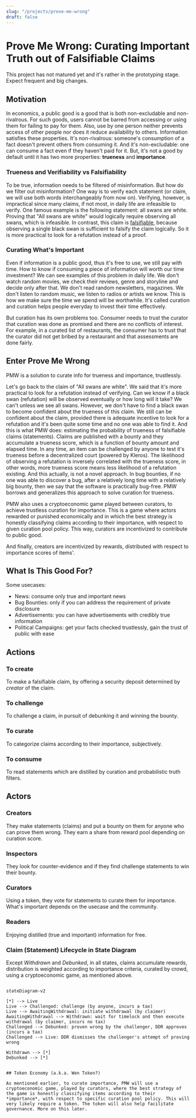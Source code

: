 ```yaml
---
slug: "/projects/prove-me-wrong"
draft: false
---
```


# <a name="PMW"></a> Prove Me Wrong: Curating Important Truth out of Falsifiable Claims

This project has not matured yet and it's rather in the prototyping stage. Expect frequent and big changes.


## Motivation 

In economics, a public good is a good that is both non-excludable and non-rivalrous. For such goods, users cannot be barred from accessing or using them for failing to pay for them. Also, use by one person neither prevents access of other people nor does it reduce availability to others. Information satisfies these properties. It's non-rivalrous: someone's consumption of a fact doesn't prevent others from consuming it. And it's non-excludable: one can consume a fact even if they haven't paid for it. But, it's not a good by default until it has two more properties: **trueness** and **importance**.

### Trueness and Verifiability vs Falsifiability

To be true, information needs to be filtered of misinformation. But how do we filter out misinformation? One way is to verify each statement (or claim, we will use both words interchangeably from now on). Verifying, however, is impractical since many claims, if not most, in daily life are infeasible to verify. One famous example is the following statement: all swans are white. Proving that "All swans are white" would logically require observing all swans, which is infeasible. In contrast, this claim is [falsifiable](https://en.wikipedia.org/wiki/Falsifiability), because observing a single black swan is sufficient to falsify the claim logically. So it is more practical to look for a refutation instead of a proof.

### Curating What's Important

Even if information is a public good, thus it's free to use, we still pay with time. How to know if consuming a piece of information will worth our time investment? We can see examples of this problem in daily life. We don't watch random movies, we check their reviews, genre and storyline and decide only after that. We don't read random newsletters, magazines. We don't listen to random music, we listen to radios or artists we know. This is how we make sure the time we spend will be worthwhile. It's called curation and curation helps people everyday to invest their time effectively.

But curation has its own problems too. Consumer needs to trust the curator that curation was done as promised and there are no conflicts of interest. For example, in a curated list of restaurants, the consumer has to trust that the curator did not get bribed by a restaurant and that assessments are done fairly.

## Enter Prove Me Wrong

PMW is a solution to curate info for trueness and importance, trustlessly. 

Let's go back to the claim of "All swans are white". We said that it's more practical to look for a refutation instead of verifying. Can we know if a black swan (refutation) will be observed eventually or how long will it take? We can't unless we see all swans. However, we don't have to find a black swan to become confident about the trueness of this claim. We still can be confident about the claim, provided there is adequate incentive to look for a refutation and it's been quite some time and no one was able to find it. And this is what PMW does: estimating the probability of trueness of falsifiable claims (statements). Claims are published with a bounty and they accumulate a trueness score, which is a function of bounty amount and elapsed time. In any time, an item can be challenged by anyone to test it's trueness before a decentralized court (powered by Kleros). The likelihood of observing a refutation is inversely correlated with the trueness score, in other words, more trueness score means less likelihood of a refutation existing. And this actually, is not a novel approach. In bug bounties, if no one was able to discover a bug, after a relatively long time with a relatively big bounty, then we say that the software is practically bug-free. PMW borrows and generalizes this approach to solve curation for trueness.

PMW also uses a cryptoeconomic game played between curators, to achieve trustless curation for importance. This is a game where actors rewarded or punished economically and in which the best strategy is honestly classifying claims according to their importance, with respect to given curation pool policy. This way, curators are incentivized to contribute to public good.

And finally, creators are incentivized by rewards, distributed with respect to importance scores of items'. 

## What Is This Good For?

Some usecases:

- News: consume only true and important news
- Bug Bounties: only if you can address the requirement of private disclosure
- Advertisements: you can have advertisements with credibly true information
- Political Campaigns: get your facts checked trustlessly, gain the trust of public with ease 

## Actions

### To create

To make a falsifiable claim, by offering a security deposit determined by *creator* of the claim.

### To challenge

To challenge a claim, in pursuit of debunking it and winning the bounty. 

### To curate

To categorize claims according to their importance, subjectively.

### To consume

To read statements which are distilled by curation and probabilistic truth filters.

## Actors

### Creators

They make statements (claims) and put a bounty on them for anyone who can prove them wrong. They earn a share from reward pool depending on curation score.

### Inspectors

They look for counter-evidence and if they find challenge statements to win their bounty.

### Curators

Using a token, they vote for statements to curate them for importance. What's important depends on the usecase and the community.

### Readers

Enjoying distilled (true and important) information for free.

### Claim (Statement) Lifecycle in State Diagram


Except *Withdrawn* and *Debunked*, in all states, claims accumulate rewards, distribution is weighted according to importance criteria, curated by crowd, using a cryptoeconomic game, as mentioned above. 

```mermaid

stateDiagram-v2

[*] --> Live
Live --> Challenged: challenge (by anyone, incurs a tax)
Live --> AwaitingWithdrawal: initiate withdrawal (by claimer) 
AwaitingWithdrawal --> Withdrawn: wait for timelock and then execute withdrawal (by claimer, incurs no tax)
Challenged --> Debunked: proven wrong by the challenger, DDR approves (incurs a tax)
Challenged --> Live: DDR dismisses the challenger's attempt of proving wrong

Withdrawn --> [*]
Debunked --> [*]


## Token Economy (a.k.a. Wen Token?)

As mentioned earlier, to curate importance, PMW will use a cryptoeconomic game, played by curators, where the best strategy of the game is honestly classifying items according to their *importance*, with respect to specific curation pool policy. This will very likely require a token. The token will also help facilitate governance. More on this later.


```
